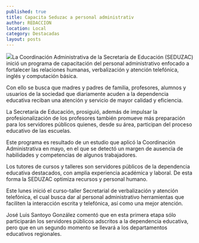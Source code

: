 ```yaml
---
published: true
title: Capacita Seduzac a personal administrativ
author: REDACCION
location: Local
category: Destacadas
layout: posts
---
```


![](http://i.imgur.com/VhfUV53m.jpg)La Coordinación Administrativa de la Secretaría de Educación (SEDUZAC) inició un programa de capacitación del personal administrativo enfocado a fortalecer las relaciones humanas, verbalización y atención telefónica, inglés y computación básica.
 
Con ello se busca que madres y padres de familia, profesores, alumnos y usuarios de la sociedad que diariamente acuden a la dependencia educativa reciban una atención y servicio de mayor calidad y eficiencia.
 
La Secretaría de Educación, prosiguió, además de impulsar la profesionalización de los profesores también promueve más preparación para los servidores públicos quienes, desde su área, participan del proceso educativo de las escuelas.
 
Este programa es resultado de un estudio que aplicó la Coordinación Administrativa en mayo, en el que se detectó un margen de ausencia de habilidades y competencias de algunos trabajadores.
 
Los tutores de cursos y talleres son servidores públicos de la dependencia educativa destacados, con amplia experiencia académica y laboral. De esta forma la SEDUZAC optimiza recursos y personal humano.
 
Este lunes inició el curso-taller Secretarial de verbalización y atención telefónica, el cual busca dar al personal administrativo herramientas que faciliten la interacción escrita y telefónica, así como una mejor atención.
 
José Luis Santoyo González comentó que en esta primera etapa sólo participarán los servidores públicos adscritos a la dependencia educativa, pero que en un segundo momento se llevará a los departamentos educativos regionales.
